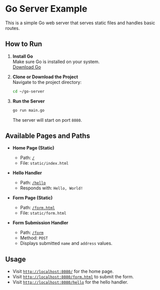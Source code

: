 # Go Server Example

This is a simple Go web server that serves static files and handles basic routes.

## How to Run

1. **Install Go**  
   Make sure Go is installed on your system.  
   [Download Go](https://golang.org/dl/)

2. **Clone or Download the Project**  
   Navigate to the project directory:
   ```bash
   cd ~/go-server
   ```

3. **Run the Server**
   ```bash
   go run main.go
   ```
   The server will start on port `8080`.

## Available Pages and Paths

- **Home Page (Static)**
  - Path: [`/`](http://localhost:8080/)
  - File: `static/index.html`

- **Hello Handler**
  - Path: [`/hello`](http://localhost:8080/hello)
  - Responds with: `Hello, World!`

- **Form Page (Static)**
  - Path: [`/form.html`](http://localhost:8080/form.html)
  - File: `static/form.html`

- **Form Submission Handler**
  - Path: [`/form`](http://localhost:8080/form)
  - Method: `POST`
  - Displays submitted `name` and `address` values.

## Usage

- Visit [`http://localhost:8080/`](http://localhost:8080/) for the home page.
- Visit [`http://localhost:8080/form.html`](http://localhost:8080/form.html) to submit the form.
- Visit [`http://localhost:8080/hello`](http://localhost:8080/hello) for the hello handler.
